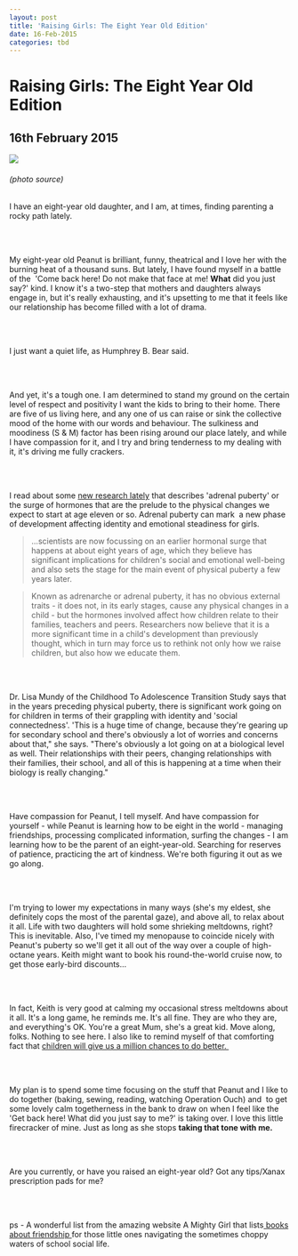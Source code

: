 ```yaml
---
layout: post
title: 'Raising Girls: The Eight Year Old Edition'
date: 16-Feb-2015
categories: tbd
---
```


# Raising Girls: The Eight Year Old Edition

## 16th February 2015

<img class="photo-horiz" src="http://th07.deviantart.net/fs39/PRE/f/2008/349/1/9/Vintage_cute_little_girl_by_MementoMori_stock.jpg" />

<h6 <a href="http://mementomori-stock.deviantart.com/art/Vintage-cute-little-girl-106301503">(photo source)</a></h6>

I have an eight-year old daughter,   and I am,   at times, finding parenting a rocky path lately.

<br />

<br />

My eight-year old Peanut is brilliant, funny, theatrical and I love her with the burning heat of a thousand suns. But lately, I have found myself in a battle of the  'Come back here! Do not make that face at me! **What** did you just say?' kind. I know it's a two-step that mothers and daughters always engage in, but it's really exhausting, and it's upsetting to me that it feels like our relationship has become filled with a lot of drama.

<br />

<br />

I just want a quiet life, as Humphrey B. Bear said.

<br />

<br />

And yet, it's a tough one. I am determined to stand my ground on the certain level of respect and positivity I want the kids to bring to their home. There are five of us living here, and any one of us can raise or sink the collective mood of the home with our words and behaviour. The sulkiness and moodiness (S &amp; M) factor has been rising around our place lately, and while I have compassion for it, and I try and bring tenderness to my dealing with it, it's driving me fully crackers.

<br />

<br />

I read about some <a href="http://www.smh.com.au/national/researchers-find-early-signs-of-puberty-common-from-age-seven-20150124-12vxgt.html">new research lately</a> that describes 'adrenal puberty' or the surge of hormones that are the prelude to the physical changes we expect to start at age eleven or so. Adrenal puberty can mark  a new phase of development affecting identity and emotional steadiness for girls.

<blockquote>...scientists are now focussing on an earlier hormonal surge that happens at about eight years of age, which they believe has significant implications for children's social and emotional well-being and also sets the stage for the main event of physical puberty a few years later.</blockquote>

<div>

<blockquote>Known as adrenarche or adrenal puberty, it has no obvious external traits - it does not, in its early stages, cause any physical changes in a child - but the hormones involved affect how children relate to their families, teachers and peers. Researchers now believe that it is a more significant time in a child's development than previously thought, which in turn may force us to rethink not only how we raise children, but also how we educate them.</blockquote>

<br />

<br />

Dr. Lisa Mundy of the Childhood To Adolescence Transition Study says that in the years preceding physical puberty, there is significant work going on for children in terms of their grappling with identity and 'social connectedness'. 'This is a huge time of change, because they're gearing up for secondary school and there's obviously a lot of worries and concerns about that," she says. "There's obviously a lot going on at a biological level as well. Their relationships with their peers, changing relationships with their families, their school, and all of this is happening at a time when their biology is really changing."

<br />

<br />

Have compassion for Peanut, I tell myself. And have compassion for yourself - while Peanut is learning how to be eight in the world - managing friendships, processing complicated information, surfing the changes - I am learning how to be the parent of an eight-year-old. Searching for reserves of patience, practicing the art of kindness. We're both figuring it out as we go along.

<br />

<br />

I'm trying to lower my expectations in many ways (she's my eldest, she definitely cops the most of the parental gaze), and above all, to relax about it all. Life with two daughters will hold some shrieking meltdowns, right? This is inevitable. Also, I've timed my menopause to coincide nicely with Peanut's puberty so we'll get it all out of the way over a couple of high-octane years. Keith might want to book his round-the-world cruise now, to get those early-bird discounts...

<br />

<br />

In fact, Keith is very good at calming my occasional stress meltdowns about it all. It's a long game, he reminds me. It's all fine. They are who they are, and everything's OK. You're a great Mum, she's a great kid. Move along, folks. Nothing to see here. I also like to remind myself of that comforting fact that <a href="http://mogantosh.com/dont-worry-stressed-enraged-and-weeping-parents-your-kids-will-give-you-a-million-chances-to-do-better/">children will give us a million chances to do better. </a>

<br />

<br />

My plan is to spend some time focusing on the stuff that Peanut and I like to do together (baking, sewing, reading, watching Operation Ouch) and  to get some lovely calm togetherness in the bank to draw on when I feel like the 'Get back here! What did you just say to me?' is taking over. I love this little firecracker of mine. Just as long as she stops **taking that tone with me.**

<br />

<br />

Are you currently, or have you raised an eight-year old? Got any tips/Xanax prescription pads for me?

<br />

<br />

ps - A wonderful list from the amazing website A Mighty Girl that lists<a href="http://www.amightygirl.com/blog?p=4661"> books about friendship </a>for those little ones navigating the sometimes choppy waters of school social life.

</div>
